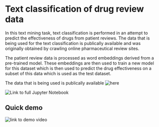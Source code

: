 # Text classification of drug review data

In this text mining task, text classification is performed in an attempt to predict the effectiveness of drugs from patient reviews. The data that is being used for the text classification is publically available and was originally obtained by crawling online pharmaceutical review sites.

The patient review data is processed as word embeddings derived from a pre-trained model. These embeddings are then used to train a new model for this dataset which is then used to predict the drug effectiveness on a subset of this data which is used as the test dataset.

The data that is being used is publically available ![here](https://archive.ics.uci.edu/ml/datasets/Drug+Review+Dataset+%28Druglib.com%29)



![Link to full Jupyter Notebook](https://github.com/spacecatbug/drug-reviews-text-classification/blob/master/DrugReviewClassification.ipynb)

## Quick demo

![link to demo video](./TextClassificationDemo.gif)
